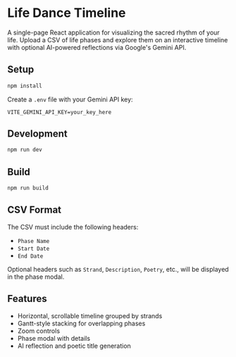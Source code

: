 # Life Dance Timeline

A single-page React application for visualizing the sacred rhythm of your life. Upload a CSV of life phases and explore them on an interactive timeline with optional AI-powered reflections via Google's Gemini API.

## Setup

```bash
npm install
```

Create a `.env` file with your Gemini API key:

```
VITE_GEMINI_API_KEY=your_key_here
```

## Development

```bash
npm run dev
```

## Build

```bash
npm run build
```

## CSV Format

The CSV must include the following headers:

- `Phase Name`
- `Start Date`
- `End Date`

Optional headers such as `Strand`, `Description`, `Poetry`, etc., will be displayed in the phase modal.

## Features

- Horizontal, scrollable timeline grouped by strands
- Gantt-style stacking for overlapping phases
- Zoom controls
- Phase modal with details
- AI reflection and poetic title generation
